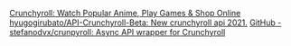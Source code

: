 
[Crunchyroll: Watch Popular Anime, Play Games & Shop Online](https://www.crunchyroll.com/)
[hyugogirubato/API-Crunchyroll-Beta: New crunchyroll api 2021.](https://github.com/hyugogirubato/API-Crunchyroll-Beta)
[GitHub - stefanodvx/crunpyroll: Async API wrapper for Crunchyroll](https://github.com/stefanodvx/crunpyroll)
